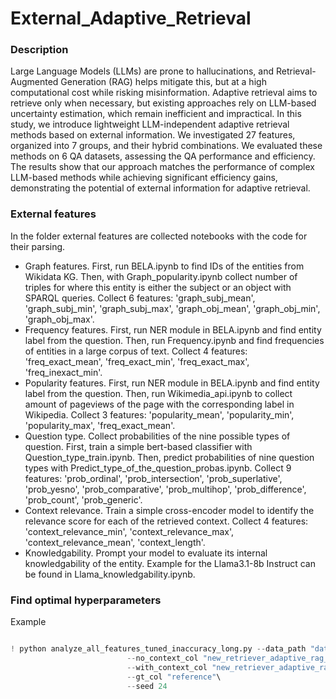 # External_Adaptive_Retrieval

### Description

Large Language Models (LLMs) are prone to hallucinations, and Retrieval-Augmented Generation (RAG) helps mitigate this, but at a high computational cost while risking misinformation. Adaptive retrieval aims to retrieve only when necessary, but existing approaches rely on LLM-based uncertainty estimation, which remain inefficient and impractical.
In this study, we introduce lightweight LLM-independent adaptive retrieval methods based on external information. We investigated 27 features, organized into 7 groups, and their hybrid combinations. We evaluated these methods on 6 QA datasets, assessing the QA performance and efficiency. The results show that our approach matches the performance of complex LLM-based methods while achieving significant efficiency gains, demonstrating the potential of external information for adaptive retrieval.  

### External features

In the folder external features are collected notebooks with the code for their parsing.

* Graph features. First, run BELA.ipynb to find IDs of the entities from Wikidata KG. Then, with Graph_popularity.ipynb collect number of triples for where this entity is either the subject
  or an object with SPARQL queries. Collect 6 features:
  'graph_subj_mean',
    'graph_subj_min',
    'graph_subj_max',
    'graph_obj_mean',
    'graph_obj_min',
    'graph_obj_max'.
* Frequency features. First, run NER module in BELA.ipynb and find entity label from the question. Then, run Frequency.ipynb and find frequencies of entities in a large corpus of text. Collect
  4 features: 'freq_exact_mean',
    'freq_exact_min',
    'freq_exact_max',
    'freq_inexact_min'.
* Popularity features. First, run NER module in BELA.ipynb and find entity label from the question. Then, run Wikimedia_api.ipynb to collect amount of pageviews of the page with
  the corresponding label in Wikipedia. Collect 3 features: 'popularity_mean',
    'popularity_min',
    'popularity_max',
    'freq_exact_mean'.
* Question type. Collect probabilities of the nine possible types of question. First, train a simple bert-based classifier with Question_type_train.ipynb. Then, predict probabilities of
  nine question types with Predict_type_of_the_question_probas.ipynb. Collect 9 features:
     'prob_ordinal',
    'prob_intersection',
    'prob_superlative',
    'prob_yesno',
    'prob_comparative',
    'prob_multihop',
    'prob_difference',
    'prob_count', 'prob_generic'.
* Context relevance. Train a simple cross-encoder model to identify the relevance score for each of the retrieved context. Collect 4 features: 'context_relevance_min',
    'context_relevance_max',
    'context_relevance_mean',
    'context_length'.
* Knowledgability. Prompt your model to evaluate its internal knowledgability of the entity. Example for the Llama3.1-8b Instruct can be found in Llama_knowledgability.ipynb.

### Find optimal hyperparameters

Example 
```python

! python analyze_all_features_tuned_inaccuracy_long.py --data_path "data_hf/external_rag_hotpotqa_extra_v2.hf"\
                          --no_context_col "new_retriever_adaptive_rag_no_retrieve"\
                          --with_context_col "new_retriever_adaptive_rag_one_retrieve"\
                          --gt_col "reference"\
                          --seed 24
```
